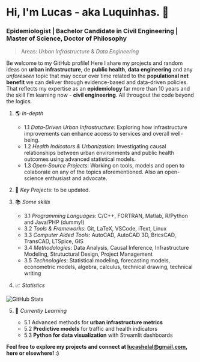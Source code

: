 # Hi, I'm Lucas - aka Luquinhas. 👋

### Epidemiologist | Bachelor Candidate in Civil Engineering | Master of Science, Doctor of Philosophy

> Areas: _Urban Infrastructure_ & _Data Engineering_ 

Be welcome to my GitHub profile! Here I share my projects and random ideas on **urban infrastructure**, de **public health**, **data engineering** and any _unforeseen_ topic that may occur over time related to the __populational net benefit__ we can deliver through evidence-based and data-driven policies. That reflects my expertise as an **epidemiology** far more than 10 years and the skill I'm learning now - **civil engineering**. All througout the code beyond the logics.

1. 🌎 _In-depth_

   + 1.1 _Data-Driven Urban Infrastructure_: Exploring how infrastructure improvements can enhance access to services and overall well-being.
   + 1.2 _Health Indicators & Urbanization_: Investigating causal relationships between urban environments and public health outcomes using advanced statistical models.
   + 1.3 _Open-Source Projects_: Working on tools, models and open to colaborate on any of the topics aforementioned. Also an open-science enthusiast and advocate.

2. 🚀 _Key Projects_: to be updated.


3. 📚 _Some skills_

   + 3.1 _Programming Languages_: C/C++, FORTRAN, Matlab, R/Python and Java/PHP (dummy!)
   + 3.2 _Tools & Frameworks_: Git, LaTeX, VSCode, iText, Linux
   + 3.3 _Computer Aided Tools_: AutoCAD, AutoCAD 3D, BricsCAD, TransCAD, LTSpice, GIS
   + 3.4 _Methodologies_: Data Analysis, Causal Inference, Infrastructure Modeling, Strutuctural Design, Project Management
   + 3.5 _Technologies_: Statistical modeling, forecasting models, econometric models, algebra, calculus, technical drawing, technical writing

4. 📈 _Statistics_

   
![GitHub Stats](https://github-readme-stats.vercel.app/api?username=lucashelal&show_icons=true&theme=dracula)

5. 🌱 _Currently Learning_
   
   + 5.1 Advanced methods for **urban infrastructure metrics**
   + 5.2 **Predictive models** for traffic and health indicators
   + 5.3 **Python for data visualization** with Streamlit dashboards



__Feel free to explore my projects and connect at lucashelal@gmail.com, here or elsewhere! :)__




